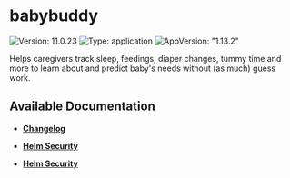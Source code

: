 # babybuddy

![Version: 11.0.23](https://img.shields.io/badge/Version-11.0.23-informational?style=flat-square) ![Type: application](https://img.shields.io/badge/Type-application-informational?style=flat-square) ![AppVersion: "1.13.2"](https://img.shields.io/badge/AppVersion-"1.13.2"-informational?style=flat-square)

Helps caregivers track sleep, feedings, diaper changes, tummy time and more to learn about and predict baby's needs without (as much) guess work.

## Available Documentation

- [**Changelog**](CHANGELOG)

- [**Helm Security**](container-security)

- [**Helm Security**](helm-security)

